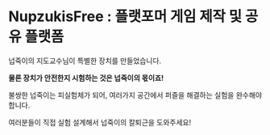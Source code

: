 # NupzukisFree : 플랫포머 게임 제작 및 공유 플랫폼

넙죽이의 지도교수님이 특별한 장치를 만들었습니다.

**물론 장치가 안전한지 시험하는 것은 넙죽이의 몫이죠!**

불쌍한 넙죽이는 피실험체가 되어, 여러가지 공간에서 퍼즐을 해결하는 실험을 완수해야 합니다.

여러분들이 직접 실험 설계해서 넙죽이의 칼퇴근을 도와주세요!

